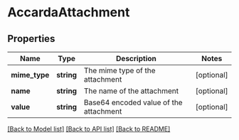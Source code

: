 # AccardaAttachment

## Properties
Name | Type | Description | Notes
------------ | ------------- | ------------- | -------------
**mime_type** | **string** | The mime type of the attachment | [optional] 
**name** | **string** | The name of the attachment | [optional] 
**value** | **string** | Base64 encoded value of the attachment | [optional] 

[[Back to Model list]](../../README.md#documentation-for-models) [[Back to API list]](../../README.md#documentation-for-api-endpoints) [[Back to README]](../../README.md)

